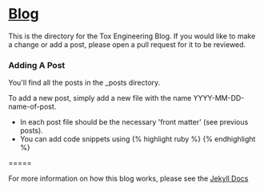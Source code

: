 # [Blog](http://tox.github.io/blog/index.html)

This is the directory for the Tox Engineering Blog. If you would like to make a
change or add a post, please open a pull request for it to be reviewed.


### Adding A Post
You'll find all the posts in the _posts directory.

To add a new post, simply add a new file with the name YYYY-MM-DD-name-of-post.

* In each post file should be the necessary 'front matter' (see previous posts).
* You can add code snippets using {% highlight ruby %} {% endhighlight %}

=====

For more information on how this blog works, please see the [Jekyll Docs](http://jekyllrb.com/)
